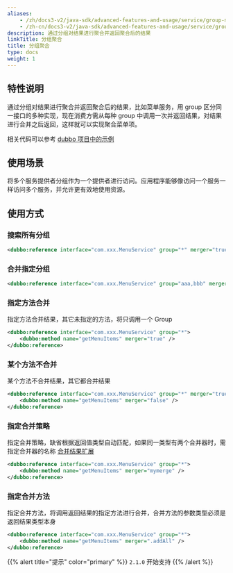 ```yaml
---
aliases:
    - /zh/docs3-v2/java-sdk/advanced-features-and-usage/service/group-merger/
    - /zh-cn/docs3-v2/java-sdk/advanced-features-and-usage/service/group-merger/
description: 通过分组对结果进行聚合并返回聚合后的结果
linkTitle: 分组聚合
title: 分组聚合
type: docs
weight: 1
---
```







## 特性说明
通过分组对结果进行聚合并返回聚合后的结果，比如菜单服务，用 group 区分同一接口的多种实现，现在消费方需从每种 group 中调用一次并返回结果，对结果进行合并之后返回，这样就可以实现聚合菜单项。

相关代码可以参考 [dubbo 项目中的示例](https://github.com/apache/dubbo-samples/tree/master/2-advanced/dubbo-samples-merge)

## 使用场景

将多个服务提供者分组作为一个提供者进行访问。应用程序能够像访问一个服务一样访问多个服务，并允许更有效地使用资源。

## 使用方式

### 搜索所有分组

```xml
<dubbo:reference interface="com.xxx.MenuService" group="*" merger="true" />
```

### 合并指定分组

```xml
<dubbo:reference interface="com.xxx.MenuService" group="aaa,bbb" merger="true" />
```
### 指定方法合并

指定方法合并结果，其它未指定的方法，将只调用一个 Group

```xml
<dubbo:reference interface="com.xxx.MenuService" group="*">
    <dubbo:method name="getMenuItems" merger="true" />
</dubbo:reference>
```
### 某个方法不合并

某个方法不合并结果，其它都合并结果

```xml
<dubbo:reference interface="com.xxx.MenuService" group="*" merger="true">
    <dubbo:method name="getMenuItems" merger="false" />
</dubbo:reference>
```
### 指定合并策略

指定合并策略，缺省根据返回值类型自动匹配，如果同一类型有两个合并器时，需指定合并器的名称 [合并结果扩展](../../../reference-manual/spi/description/merger)

```xml
<dubbo:reference interface="com.xxx.MenuService" group="*">
    <dubbo:method name="getMenuItems" merger="mymerge" />
</dubbo:reference>
```
### 指定合并方法

指定合并方法，将调用返回结果的指定方法进行合并，合并方法的参数类型必须是返回结果类型本身

```xml
<dubbo:reference interface="com.xxx.MenuService" group="*">
    <dubbo:method name="getMenuItems" merger=".addAll" />
</dubbo:reference>
```

{{% alert title="提示" color="primary" %}}
`2.1.0` 开始支持
{{% /alert %}}
